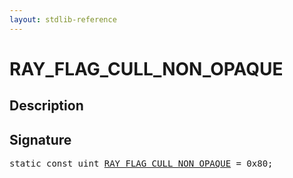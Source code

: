 ```yaml
---
layout: stdlib-reference
---
```


# RAY_FLAG_CULL_NON_OPAQUE

## Description



## Signature
<pre>
<span class='code_keyword'>static</span> <span class='code_keyword'>const</span> <span class="code_keyword">uint</span> <a href="/stdlib-reference/global-decls/RAY_FLAG_CULL_NON_OPAQUE" class="code_var">RAY_FLAG_CULL_NON_OPAQUE</a> = 0x80;
</pre>

